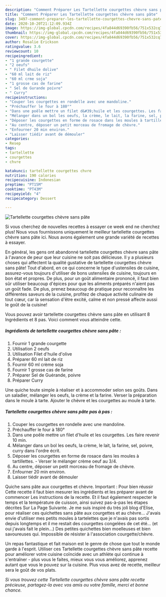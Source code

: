 ```yaml
---
description: "Comment Préparer Les Tartellette courgettes chèvre sans pâte"
title: "Comment Préparer Les Tartellette courgettes chèvre sans pâte"
slug: 3497-comment-preparer-les-tartellette-courgettes-chevre-sans-pate
date: 2020-10-20T21:12:09.934Z
image: https://img-global.cpcdn.com/recipes/4fa844d69390fb56/751x532cq70/tartellette-courgettes-chevre-sans-pate-photo-principale-de-la-recette.jpg
thumbnail: https://img-global.cpcdn.com/recipes/4fa844d69390fb56/751x532cq70/tartellette-courgettes-chevre-sans-pate-photo-principale-de-la-recette.jpg
cover: https://img-global.cpcdn.com/recipes/4fa844d69390fb56/751x532cq70/tartellette-courgettes-chevre-sans-pate-photo-principale-de-la-recette.jpg
author: Rosalie Erickson
ratingvalue: 3.6
reviewcount: 10
recipeingredient:
- "1 grande courgette"
- "2 oeufs"
- " Filet dhuile dolive"
- "60 ml lait de riz"
- "60 ml crme soja"
- "1 grosse cas de farine"
- " Sel de Gurande poivre"
- " Curry"
recipeinstructions:
- "Couper les courgettes en rondelle avec une mandoline."
- "Préchauffer le four à 180°"
- "Dans une poêle mettre un filet d&#39;huile et les courgettes. Les faire revenir 10 min."
- "Mélanger dans un bol les oeufs, la crème, le lait, la farine, sel, poivre, curry dans l&#39;ordre écrit."
- "Déposer les courgettes en forme de rosace dans les moules à tartillettes. Verser le mélanger crème oeuf au 3/4."
- "Au centre, déposer un petit morceau de fromage de chèvre."
- "Enfourner 20 min environ."
- "Laisser tiédir avant de démouler"
categories:
- Resep
tags:
- tartellette
- courgettes
- chvre

katakunci: tartellette courgettes chvre 
nutrition: 190 calories
recipecuisine: Indonesian
preptime: "PT15M"
cooktime: "PT43M"
recipeyield: "4"
recipecategory: Dessert

---
```



![Tartellette courgettes chèvre sans pâte](https://img-global.cpcdn.com/recipes/4fa844d69390fb56/751x532cq70/tartellette-courgettes-chevre-sans-pate-photo-principale-de-la-recette.jpg)

Si vous cherchez de nouvelles recettes à essayer ce week end ne cherchez plus! Nous vous fournissons uniquement le meilleur tartellette courgettes chèvre sans pâte ici. Nous avons également une grande variété de recettes à essayer.

En général, les gens ont abandonné tartellette courgettes chèvre sans pâte à l'avance de peur que leur cuisine ne soit pas délicieuse. Il y a plusieurs choses qui affectent la qualité gustative de tartellette courgettes chèvre sans pâte! Tout d'abord, en ce qui concerne le type d'ustensiles de cuisine, assurez-vous toujours d'utiliser de bons ustensiles de cuisine, toujours en bon état et propres. De plus, pour un goût alimentaire prononcé, il faut bien sûr utiliser beaucoup d'épices pour que les aliments préparés n'aient pas un goût fade. De plus, prenez beaucoup de pratique pour reconnaître les différentes saveurs de la cuisine, profitez de chaque activité culinaire de tout cœur, car la sensation d'être excité, calme et non pressé affecte aussi le goût de la cuisine!

<!--inarticleads1-->

Vous pouvez avoir tartellette courgettes chèvre sans pâte en utilisant 8 Ingrédients et 8 pas. Voici comment vous atteindre cette.

##### Ingrédients de tartellette courgettes chèvre sans pâte :

1. Fournir 1 grande courgette
1. Utilisation 2 oeufs
1. Utilisation  Filet d&#39;huile d&#39;olive
1. Préparer 60 ml lait de riz
1. Fournir 60 ml crème soja
1. Fournir 1 grosse cas de farine
1. Préparer  Sel de Guérande, poivre
1. Préparer  Curry


Une quiche toute simple à réaliser et à accommoder selon ses goûts. Dans un saladier, mélanger les oeufs, la crème et la farine. Verser la préparation dans le moule à tarte. Ajouter le chèvre et les courgettes au moule à tarte. 

<!--inarticleads2-->

##### Tartellette courgettes chèvre sans pâte pas à pas :

1. Couper les courgettes en rondelle avec une mandoline.
1. Préchauffer le four à 180°
1. Dans une poêle mettre un filet d&#39;huile et les courgettes. Les faire revenir 10 min.
1. Mélanger dans un bol les oeufs, la crème, le lait, la farine, sel, poivre, curry dans l&#39;ordre écrit.
1. Déposer les courgettes en forme de rosace dans les moules à tartillettes. - Verser le mélanger crème oeuf au 3/4.
1. Au centre, déposer un petit morceau de fromage de chèvre.
1. Enfourner 20 min environ.
1. Laisser tiédir avant de démouler


Quiche sans pâte aux courgettes et chèvre. Important : Pour bien réussir Cette recette il faut bien mesurer les ingrédients et les préparer avant de commencer Les instructions de la recette. Et il faut également respecter le temps et la température de cuisson, ainsi suivez pas-à-pas les étapes décrites Sur La Page Suivante. Je me suis inspiré du très joli blog d&#39;Elise, pour réaliser ces quichettes sans pâte aux courgettes et au chèvre… J&#39;avais envie d&#39;utiliser mes petits moules à tartelettes que je n&#39;avais pas sortis depuis longtemps et il me restait des courgettes congelées de cet été… (et oui j&#39;avais fait le plein…) Des petites quichettes bien moelleuses et bien savoureuses qui. Impossible de résister à l&#39;association courgette/chèvre. 

<!--inarticleads1-->

<p>
Un repas fantastique et fait maison est le genre de chose que tout le monde garde à l'esprit. Utiliser ces Tartellette courgettes chèvre sans pâte recette pour améliorer votre cuisine coïncide avec un athlète qui continue à s'entraîner - plus vous le faites, mieux vous vous améliorez, apprenez autant que vous le pouvez sur la cuisine. Plus vous avez de recette, meilleur sera le goût de vos plats.
</p>

<p>
<i>Si vous trouvez cette Tartellette courgettes chèvre sans pâte recette précieuse, partagez-la avec vos amis ou votre famille, merci et bonne chance.</i>
</p>
